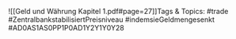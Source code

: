 
![[Geld und Währung Kapitel 1.pdf#page=27]]Tags & Topics:
   #trade
   #ZentralbankstabilisiertPreisniveau
   #indemsieGeldmengesenkt
   #AD0AS1AS0PP1P0AD1Y2Y1Y0Y28